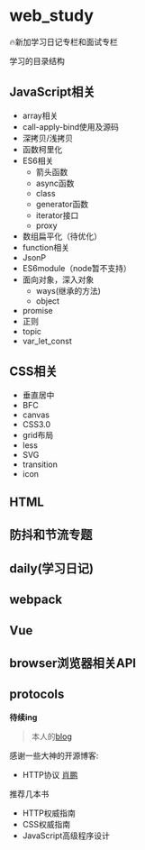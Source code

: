# web_study



:fire:新加学习日记专栏和面试专栏

学习的目录结构

## JavaScript相关

* array相关
* call-apply-bind使用及源码
* 深拷贝/浅拷贝
* 函数柯里化
* ES6相关
  * 箭头函数
  * async函数
  * class
  * generator函数
  * iterator接口
  * proxy
* 数组扁平化（待优化）
* function相关
* JsonP
* ES6module（node暂不支持）
* 面向对象，深入对象
  * ways(继承的方法)
  * object
* promise
* 正则
* topic
* var_let_const

  
## CSS相关

* 垂直居中
* BFC
* canvas
* CSS3.0
* grid布局
* less
* SVG
* transition
* icon

## HTML

## 防抖和节流专题

## daily(学习日记)

## webpack

## Vue

## browser浏览器相关API

## protocols

**待续ing**

> 本人的[blog](https://workingithub.github.io/xiaofanslog/#/)

感谢一些大神的开源博客: 
* HTTP协议 [肖鹏](https://www.kancloud.cn/spirit-ling/http-study/) 

推荐几本书
* HTTP权威指南
* CSS权威指南
* JavaScript高级程序设计


